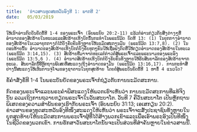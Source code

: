 ```yaml
---
title:  'ຂ່າວສານທູດສະຫວັນອົງທີ 1: ພາກທີ 2'
date:   05/03/2019
---
```


`ໃຫ້ເຮົາອ່ານກົດບັນຍັດຂໍ້ທີ 1-4 ຂອງພຣະເຈົ້າ (ອົບພະຍົບ 20:2-11) ແລ້ວກໍອ່ານກ່ຽວກັບສິ່ງຕ່າງໆທີ່ອຳນາດຂອງສັດຮ້າຍໃນທະເລແລະສັດຮ້າຍເທິງບົກນັ້ນກະທຳໃນພຣະນິມິດ ບົດທີ 13: (1) ໃນຍຸກກາງອຳນາດຂອງສັດຮ້າຍໃນເວລາຍຸກກາງກໍໄດ້ບັງຄັບຄົນທັງຫຼາຍໃຫ້ນະມັດສະການມັນ (ພຣະນິມິດ 13:7,8). (2) ໃນຕອນທ້າຍນັ້ນ ອຳນາດຂອງສັດຮ້າຍເທິງບົກກໍບັງຄັບທຸກໆຄົນໃຫ້ເຊື່ອຟັງກົດທີ່ໃຫ້ກຽດອຳນາດຂອງສັກຮ້າຍໃນທະເລ (ພຣະນິມິດ 3:14,15). (3) ສັດຮ້າຍທີ່ມາຈາກທະເລກໍກ່າວຕໍ່ສູ້ພຣະເຈົ້າແລະພຣະນາມຂອງພຣະອົງ (ພຣະນິມິດ 13:5,6 ). (4) ອໍານາດສັດຮ້າຍເທິງບົກກໍບັງຄັບຄົນທັງຫຼາຍໃຫ້ຮັບສັນຍາລັກຂອງສັດຮ້າຍຈາກທະເລ. ສັນຍາລັກນີ້ຄືຫຼັກຖານພິເສດທີ່ສະແດງເຖິງອຳນາດຂອງມັນ (ພຣະນິມິດ 13:16,17). ການກະທຳສີ່ຢ່າງນີ້ສະແດງໃຫ້ເຫັນການຈູ່ໂຈມຂອງຊາຕານໃນຍຸກສຸດທ້າຍ ໂດຍຕໍ່ສູ້ພຣະບັນຍັດຂໍ້ທີ 1 ຫາຂໍ້ 4 ແນວໃດ?`

ຂໍ້ຄຳສັ່ງຂໍ້ທີ 1-4 ໃນພຣະບັນຍັດຂອງພຣະເຈົ້າກໍຖ່ຽວກັບການນະມັດສະການ.

ກົດຂອງພຣະເຈົ້າແລະພຣະຄຳພີສະແດງໃຫ້ພວກເຮົາເຫັນວ່າ ການນະມັດສະການທີ່ແທ້ຈິງນັ້ນ ລວມເຖິງການຖວາຍກຽດພຣະເຈົ້າໃນວັນສະບາໂຕ. ວັນທີ 7 ຄືວັນສະບາໂຕ ເປັນຫຼັກຖານພິເສດຂອງຄວາມສຳພັນຂອງເຮົາກັບພຣະເຈົ້າ (ອົບພະຍົບ 31:13; ເອເສກຽນ 20:2). ຂ່າວສານຂອງທູດສະຫວັນອົງທີໜຶ່ງສະແດງໃຫ້ເຫັນວ່າ ພຣະເຈົ້າຈະສັ່ງປະຊາຊົນທັງຫຼາຍໃນຍຸກສຸດທ້າຍໃຫ້ນະມັດສະການພຣະເຈົ້າຜູ້ທີ່ໄດ້ສ້າງພວກເຂົາແລະເພື່ອເອົາພຣະອົງເປັນທີໜຶ່ງໃນຊີວິດຂອງພວກເຂົາ. ການຮັກສາວັນສະບາໂຕນັ້ນຈະເປັນສ່ວນທີ່ສຳຄັນຫຼາຍໃນຂ່າວສານນີ້.